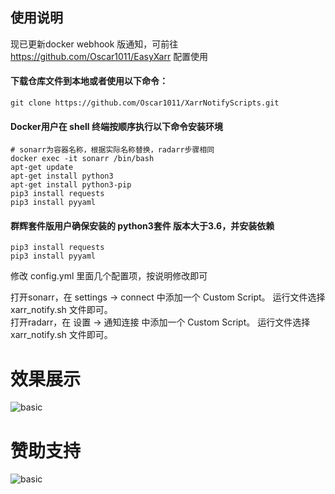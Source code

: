 ## 使用说明

现已更新docker webhook 版通知，可前往 https://github.com/Oscar1011/EasyXarr 配置使用

#### 下载仓库文件到本地或者使用以下命令：

    git clone https://github.com/Oscar1011/XarrNotifyScripts.git

#### Docker用户在 shell 终端按顺序执行以下命令安装环境

    # sonarr为容器名称，根据实际名称替换，radarr步骤相同
    docker exec -it sonarr /bin/bash  
    apt-get update
    apt-get install python3
    apt-get install python3-pip
    pip3 install requests
    pip3 install pyyaml

#### 群辉套件版用户确保安装的 python3套件 版本大于3.6，并安装依赖

    pip3 install requests
    pip3 install pyyaml

修改 config.yml 里面几个配置项，按说明修改即可

打开sonarr，在 settings -> connect 中添加一个 Custom Script。 运行文件选择 xarr_notify.sh 文件即可。\
打开radarr，在 设置 -> 通知连接 中添加一个 Custom Script。 运行文件选择 xarr_notify.sh 文件即可。

# 效果展示
![basic](https://gitee.com/oscar1011/raw/raw/master/20220225171813.png)

# 赞助支持
![basic](https://gitee.com/oscar1011/raw/raw/master/20220224162639.png)
